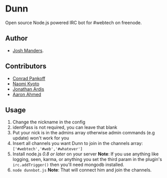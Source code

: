 Dunn
====

Open source Node.js powered IRC bot for #webtech on freenode.

Author
-----
* [Josh Manders](http://www.joshmanders.com).

Contributors
-----
* [Conrad Pankoff](http://www.fknsrs.biz/)
* [Naomi Kyoto](http://github.com/naomik)
* [Jonathan Ardis](http://github.com/Emn1ty)
* [Aaron Ahmed](http://github.com/draceros)

Usage
-----
1. Change the nickname in the config
2. identPass is not required, you can leave that blank
3. Put your nick is in the admins array otherwise admin commands (e.g update) won't work for you
4. Insert all channels you want Dunn to join in the channels array: `['#webtech','#web','#whatever']`
5. Install node.js *0.8 or later* on your server **Note**: If you use anything like logging, seen, karma, or anything you set the third param in the plugin's `irc.addTrigger()` then you'll need mongodb installed.
6. `node dunnbot.js` **Note**: That will connect him and join the channels.
